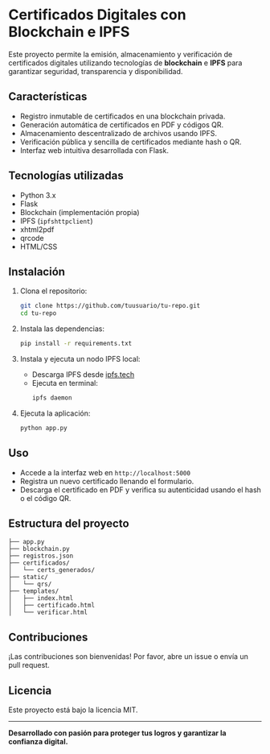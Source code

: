 # Certificados Digitales con Blockchain e IPFS

Este proyecto permite la emisión, almacenamiento y verificación de certificados digitales utilizando tecnologías de **blockchain** e **IPFS** para garantizar seguridad, transparencia y disponibilidad.

## Características

- Registro inmutable de certificados en una blockchain privada.
- Generación automática de certificados en PDF y códigos QR.
- Almacenamiento descentralizado de archivos usando IPFS.
- Verificación pública y sencilla de certificados mediante hash o QR.
- Interfaz web intuitiva desarrollada con Flask.

## Tecnologías utilizadas

- Python 3.x
- Flask
- Blockchain (implementación propia)
- IPFS (`ipfshttpclient`)
- xhtml2pdf
- qrcode
- HTML/CSS

## Instalación

1. Clona el repositorio:
   ```bash
   git clone https://github.com/tuusuario/tu-repo.git
   cd tu-repo
   ```

2. Instala las dependencias:
   ```bash
   pip install -r requirements.txt
   ```

3. Instala y ejecuta un nodo IPFS local:
   - Descarga IPFS desde [ipfs.tech](https://ipfs.tech/)
   - Ejecuta en terminal:
     ```bash
     ipfs daemon
     ```

4. Ejecuta la aplicación:
   ```bash
   python app.py
   ```

## Uso

- Accede a la interfaz web en `http://localhost:5000`
- Registra un nuevo certificado llenando el formulario.
- Descarga el certificado en PDF y verifica su autenticidad usando el hash o el código QR.

## Estructura del proyecto

```
├── app.py
├── blockchain.py
├── registros.json
├── certificados/
│   └── certs_generados/
├── static/
│   └── qrs/
├── templates/
│   ├── index.html
│   ├── certificado.html
│   └── verificar.html
```

## Contribuciones

¡Las contribuciones son bienvenidas! Por favor, abre un issue o envía un pull request.

## Licencia

Este proyecto está bajo la licencia MIT.

---

**Desarrollado con pasión para proteger tus logros y garantizar la confianza digital.**

